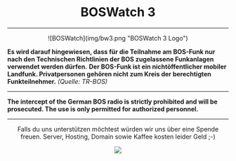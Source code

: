 # <center>BOSWatch 3</center>
---

<center>
![BOSWatch](img/bw3.png "BOSWatch 3 Logo")
</center>

**Es wird darauf hingewiesen, dass für die Teilnahme am BOS-Funk nur nach den Technischen Richtlinien der BOS zugelassene Funkanlagen verwendet werden dürfen.**
**Der BOS-Funk ist ein nichtöffentlicher mobiler Landfunk. Privatpersonen gehören nicht zum Kreis der berechtigten Funkteilnehmer.** _(Quelle: TR-BOS)_

---

**The intercept of the German BOS radio is strictly prohibited and will be prosecuted. The use is only permitted for authorized personnel.**

---

<center>
Falls du uns unterstützen möchtest würden wir uns über eine Spende freuen.  
Server, Hosting, Domain sowie Kaffee kosten leider Geld ;-)  

[![](https://www.paypalobjects.com/de_DE/DE/i/btn/btn_donate_LG.gif)](https://www.paypal.me/BSchroll)
</center>